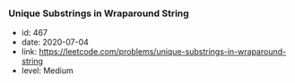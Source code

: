 ### Unique Substrings in Wraparound String

* id: 467
* date: 2020-07-04
* link: https://leetcode.com/problems/unique-substrings-in-wraparound-string
* level: Medium
